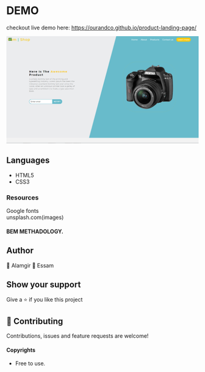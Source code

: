 # DEMO
checkout live demo here: https://ourandco.github.io/product-landing-page/

![](img/shot.PNG)

## Languages
- HTML5
- CSS3

### Resources
Google fonts<br/>
unsplash.com(images)<br/>

#### BEM METHADOLOGY.

## Author
:bust_in_silhouette: Alamgir
:bust_in_silhouette: Essam

## Show your support

Give a ⭐️ if you like this project

## 🤝 Contributing

Contributions, issues and feature requests are welcome!

#### Copyrights

- Free to use.

